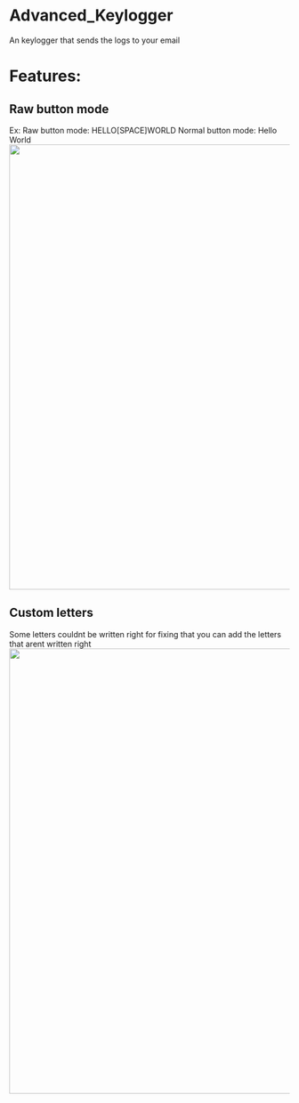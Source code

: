 # Advanced_Keylogger
An keylogger that sends the logs to your email
<h1>Features:</h1>
<h2>Raw button mode</h2>
Ex:
Raw button mode: HELLO[SPACE]WORLD
Normal button mode: Hello World

<img src="https://cdn.discordapp.com/attachments/734523179409866873/774287594536042526/Capture.jpeg" width="800">

<h2>Custom letters</h2>
Some letters couldnt be written right for fixing that you can add the letters that arent written right
<img src="https://cdn.discordapp.com/attachments/734523179409866873/774289178035748874/unknown.png" width="800">
